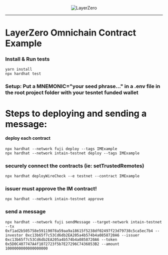 <div align="center">
    <img alt="LayerZero" src="resources/LayerZeroLogo.png"/>
</div>

---

# LayerZero Omnichain Contract Example

 ### Install & Run tests
```shell
yarn install
npx hardhat test 
```
### Setup: Put a MNEMONIC="your seed phrase..." in a .env file in the root project folder with your tesntet funded wallet


# Steps to deploying and sending a message:
#### deploy each contract
```
npx hardhat --network fuji deploy --tags IMExample
npx hardhat --network intain-testnet deploy --tags IMExample
```

### securely connect the contracts (ie: setTrustedRemotes)
```
npx hardhat deployWireCheck --e testnet --contract IMExample
```

### issuer must approve the IM contract!
```
npx hardhat --network intain-testnet approve
```

### send a message
```
npx hardhat --network fuji sendMessage --target-network intain-testnet --tx 0xf1ad2b505758e59119078a59aa9a18615f5238df02497f23d79738c5ca5ec7b4 --investor 0xc13b65f7c53Cd6db2EA205a4b574b4a0858720A6 --issuer 0xc13b65f7c53Cd6db2EA205a4b574b4a0858720A6 --token 0x5D0C407747A4f1072723f5b7E27296C7436853B2 --amount 1000000000000000000
```
